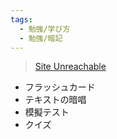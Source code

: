 ```yaml
---
tags:
  - 勉強/学び方
  - 勉強/暗記
---
```

>[Site Unreachable](https://yuchrszk.blogspot.com/2016/11/blog-post_30.html)


- フラッシュカード
- テキストの暗唱
- 模擬テスト
- クイズ


